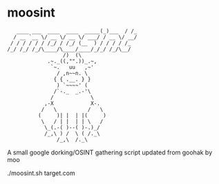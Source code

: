 # moosint
 
```                            _       __ 
   ____ ___  ____  ____  _____(_)___  / /_
  / __ `__ \/ __ \/ __ \/ ___/ / __ \/ __/
 / / / / / / /_/ / /_/ (__  ) / / / / /_  
/_/ /_/ /_/\____/\____/____/_/_/ /_/\__/                                      
                  /)  (\
             .~._((,"".))_.~,
              `~.   uu   ,~'
                / ,n~~n. \
               { { .__. } }
                ) `~~~~' (
               /`-._  _.-'\
              /            \
            ,-X            X-.
           /   \          /   \
          (     )| |  | |(     )
           \   / | |  | | \   /
            \_(.-( )--( )-.)_/
            /_,\ ) /  \ ( /._\
                /_,\  /._\       
````

A small google dorking/OSINT gathering script updated from goohak by moo

./moosint.sh target.com
